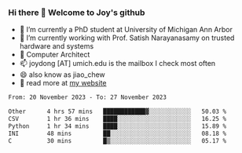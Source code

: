 ### Hi there 👋 Welcome to Joy's github

- 🔭 I’m currently a PhD student at University of Michigan Ann Arbor
- 🌱 I’m currently working with Prof. Satish Narayanasamy on trusted hardware and systems
- 👯 Computer Architect
- 📫 joydong [AT] umich.edu is the mailbox I check most often
- 😄 also know as jiao_chew
- 💬 read more at [my website](https://joydddd.github.io/)
<!--START_SECTION:waka-->

```txt
From: 20 November 2023 - To: 27 November 2023

Other      4 hrs 57 mins   ████████████▓░░░░░░░░░░░░   50.03 %
CSV        1 hr 36 mins    ████░░░░░░░░░░░░░░░░░░░░░   16.25 %
Python     1 hr 34 mins    ████░░░░░░░░░░░░░░░░░░░░░   15.89 %
INI        48 mins         ██░░░░░░░░░░░░░░░░░░░░░░░   08.18 %
C          30 mins         █▒░░░░░░░░░░░░░░░░░░░░░░░   05.17 %
```

<!--END_SECTION:waka-->
